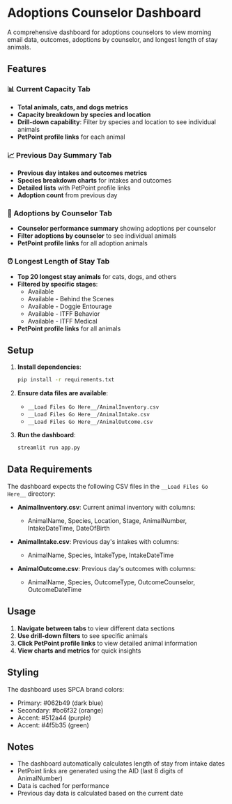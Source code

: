 # Adoptions Counselor Dashboard

A comprehensive dashboard for adoptions counselors to view morning email data, outcomes, adoptions by counselor, and longest length of stay animals.

## Features

### 📊 Current Capacity Tab
- **Total animals, cats, and dogs metrics**
- **Capacity breakdown by species and location**
- **Drill-down capability**: Filter by species and location to see individual animals
- **PetPoint profile links** for each animal

### 📈 Previous Day Summary Tab
- **Previous day intakes and outcomes metrics**
- **Species breakdown charts** for intakes and outcomes
- **Detailed lists** with PetPoint profile links
- **Adoption count** from previous day

### 👥 Adoptions by Counselor Tab
- **Counselor performance summary** showing adoptions per counselor
- **Filter adoptions by counselor** to see individual animals
- **PetPoint profile links** for all adoption animals

### ⏰ Longest Length of Stay Tab
- **Top 20 longest stay animals** for cats, dogs, and others
- **Filtered by specific stages**:
  - Available
  - Available - Behind the Scenes
  - Available - Doggie Entourage
  - Available - ITFF Behavior
  - Available - ITFF Medical
- **PetPoint profile links** for all animals

## Setup

1. **Install dependencies**:
   ```bash
   pip install -r requirements.txt
   ```

2. **Ensure data files are available**:
   - `__Load Files Go Here__/AnimalInventory.csv`
   - `__Load Files Go Here__/AnimalIntake.csv`
   - `__Load Files Go Here__/AnimalOutcome.csv`

3. **Run the dashboard**:
   ```bash
   streamlit run app.py
   ```

## Data Requirements

The dashboard expects the following CSV files in the `__Load Files Go Here__` directory:

- **AnimalInventory.csv**: Current animal inventory with columns:
  - AnimalName, Species, Location, Stage, AnimalNumber, IntakeDateTime, DateOfBirth

- **AnimalIntake.csv**: Previous day's intakes with columns:
  - AnimalName, Species, IntakeType, IntakeDateTime

- **AnimalOutcome.csv**: Previous day's outcomes with columns:
  - AnimalName, Species, OutcomeType, OutcomeCounselor, OutcomeDateTime

## Usage

1. **Navigate between tabs** to view different data sections
2. **Use drill-down filters** to see specific animals
3. **Click PetPoint profile links** to view detailed animal information
4. **View charts and metrics** for quick insights

## Styling

The dashboard uses SPCA brand colors:
- Primary: #062b49 (dark blue)
- Secondary: #bc6f32 (orange)
- Accent: #512a44 (purple)
- Accent: #4f5b35 (green)

## Notes

- The dashboard automatically calculates length of stay from intake dates
- PetPoint links are generated using the AID (last 8 digits of AnimalNumber)
- Data is cached for performance
- Previous day data is calculated based on the current date 